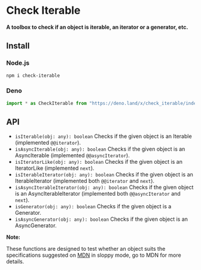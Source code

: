 # Check Iterable

**A toolbox to check if an object is iterable, an iterator or a generator, etc.**

## Install

### Node.js

```sh
npm i check-iterable
```

### Deno

```ts
import * as CheckIterable from "https://deno.land/x/check_iterable/index.js";
```

## API

- `isIterable(obj: any): boolean` Checks if the given object is an Iterable 
    (implemented `@@iterator`).
- `isAsyncIterable(obj: any): boolean` Checks if the given object is an 
    AsyncIterable (implemented `@@asyncIterator`).
- `isIteratorLike(obj: any): boolean` Checks if the given object is an 
    IteratorLike (implemented `next`).
- `isIterableIterator(obj: any): boolean` Checks if the given object is an 
    IterableIterator (implemented both `@@iterator` and `next`).
- `isAsyncIterableIterator(obj: any): boolean` Checks if the given object is an
    AsyncIterableIterator (implemented both `@@asyncIterator` and `next`).
- `isGenerator(obj: any): boolean` Checks if the given object is a Generator.
- `isAsyncGenerator(obj: any): boolean` Checks if the given object is an 
    AsyncGenerator.

**Note:**

These functions are designed to test whether an object suits the specifications
suggested on [MDN](https://developer.mozilla.org) in sloppy mode, go to MDN for
more details.
